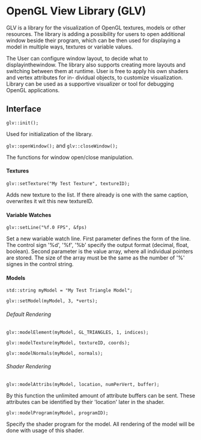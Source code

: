 # OpenGL View Library (GLV)
GLV is a library for the visualization of OpenGL textures, models or other resources. The library is adding a possibility for users to open additional window beside their program, which can be then used for displaying a model in multiple ways, textures or variable values.

The User can configure window layout, to decide what to displayinthewindow. The library also supports creating more layouts and switching between them at runtime. User is free to apply his own shaders and vertex attributes for in-
dividual objects, to customize visualization. Library can be used as a supportive visualizer or tool for debugging
OpenGL applications.

## Interface
`glv::init();`

Used for initialization of the library.

`glv::openWindow();` and `glv::closeWindow();`

The functions for window open/close manipulation.

#### Textures
`glv::setTexture("My Test Texture", textureID);`

Adds new texture to the list. If there already is one with the same caption, overwrites it wit this new textureID.

#### Variable Watches
`glv::setLine("%f.0 FPS", &fps)`

Set a new wariable watch line. First parameter defines the form of the line. The control sign '%d', '%f', '%b' specify the output format (decimal, float, boolean). Second parameter is the value array, where all individual pointers are stored. The size of the array must be the same as the number of '%' signes in the control string.

#### Models
`std::string myModel = "My Test Triangle Model";`

`glv::setModel(myModel, 3, *verts);`

###### Default Rendering
`glv::modelElement(myModel, GL_TRIANGLES, 1, indices);`

`glv::modelTexture(myModel, textureID, coords);`

`glv::modelNormals(myModel, normals);`

###### Shader Rendering
`glv::modelAttribs(myModel, location, numPerVert, buffer);`

By this function the unlimited amount of attribute buffers can be sent. These attributes can be identified by their 'location' later in the shader.

`glv::modelProgram(myModel, programID);`

Specify the shader program for the model. All rendering of the model will be done with usage of this shader.

